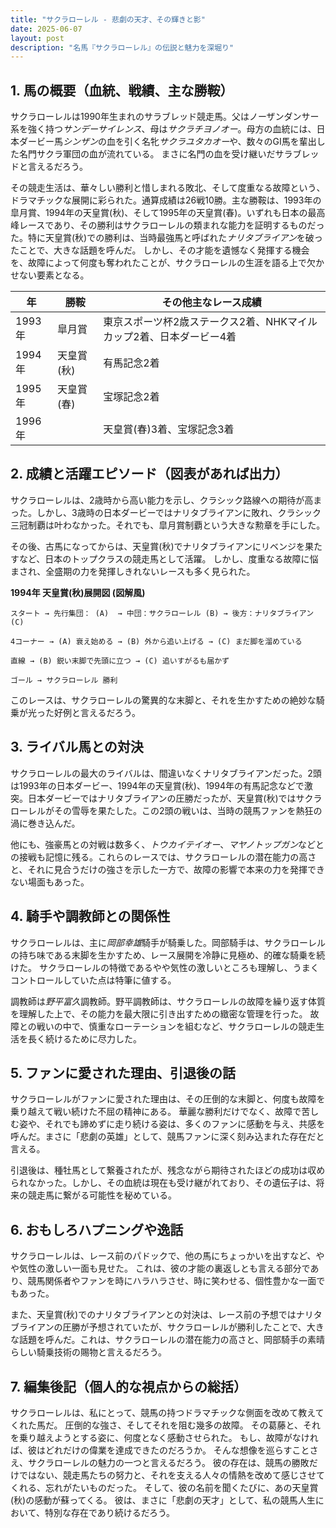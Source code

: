 ```yaml
---
title: "サクラローレル - 悲劇の天才、その輝きと影"
date: 2025-06-07
layout: post
description: "名馬『サクラローレル』の伝説と魅力を深堀り"
---
```


## 1. 馬の概要（血統、戦績、主な勝鞍）

サクラローレルは1990年生まれのサラブレッド競走馬。父はノーザンダンサー系を強く持つ*サンデーサイレンス*、母は*サクラチヨノオー*。母方の血統には、日本ダービー馬*シンザン*の血を引く名牝*サクラユタカオー*や、数々のGI馬を輩出した名門サクラ軍団の血が流れている。  まさに名門の血を受け継いだサラブレッドと言えるだろう。

その競走生活は、華々しい勝利と惜しまれる敗北、そして度重なる故障という、ドラマチックな展開に彩られた。通算成績は26戦10勝。主な勝鞍は、1993年の皐月賞、1994年の天皇賞(秋)、そして1995年の天皇賞(春)。いずれも日本の最高峰レースであり、その勝利はサクラローレルの類まれな能力を証明するものだった。特に天皇賞(秋)での勝利は、当時最強馬と呼ばれた*ナリタブライアン*を破ったことで、大きな話題を呼んだ。  しかし、その才能を遺憾なく発揮する機会を、故障によって何度も奪われたことが、サクラローレルの生涯を語る上で欠かせない要素となる。

| 年 | 勝鞍 | その他主なレース成績 |
|---|---|---|
| 1993年 | 皐月賞 | 東京スポーツ杯2歳ステークス2着、NHKマイルカップ2着、日本ダービー4着 |
| 1994年 | 天皇賞(秋) | 有馬記念2着 |
| 1995年 | 天皇賞(春) |  宝塚記念2着 |
| 1996年 |  |  天皇賞(春)3着、宝塚記念3着 |


## 2. 成績と活躍エピソード（図表があれば出力）

サクラローレルは、2歳時から高い能力を示し、クラシック路線への期待が高まった。しかし、3歳時の日本ダービーではナリタブライアンに敗れ、クラシック三冠制覇は叶わなかった。それでも、皐月賞制覇という大きな勲章を手にした。

その後、古馬になってからは、天皇賞(秋)でナリタブライアンにリベンジを果たすなど、日本のトップクラスの競走馬として活躍。  しかし、度重なる故障に悩まされ、全盛期の力を発揮しきれないレースも多く見られた。

**1994年 天皇賞(秋)展開図 (図解風)**

```
スタート → 先行集団： (A)  → 中団：サクラローレル (B) → 後方：ナリタブライアン (C)

4コーナー → (A) 衰え始める → (B) 外から追い上げる → (C) まだ脚を溜めている

直線 → (B) 鋭い末脚で先頭に立つ → (C) 追いすがるも届かず

ゴール → サクラローレル 勝利
```

このレースは、サクラローレルの驚異的な末脚と、それを生かすための絶妙な騎乗が光った好例と言えるだろう。

## 3. ライバル馬との対決

サクラローレルの最大のライバルは、間違いなくナリタブライアンだった。2頭は1993年の日本ダービー、1994年の天皇賞(秋)、1994年の有馬記念などで激突。日本ダービーではナリタブライアンの圧勝だったが、天皇賞(秋)ではサクラローレルがその雪辱を果たした。この2頭の戦いは、当時の競馬ファンを熱狂の渦に巻き込んだ。

他にも、強豪馬との対戦は数多く、*トウカイテイオー*、*マヤノトップガン*などとの接戦も記憶に残る。これらのレースでは、サクラローレルの潜在能力の高さと、それに見合うだけの強さを示した一方で、故障の影響で本来の力を発揮できない場面もあった。


## 4. 騎手や調教師との関係性

サクラローレルは、主に*岡部幸雄*騎手が騎乗した。岡部騎手は、サクラローレルの持ち味である末脚を生かすため、レース展開を冷静に見極め、的確な騎乗を続けた。  サクラローレルの特徴であるやや気性の激しいところも理解し、うまくコントロールしていた点は特筆に値する。

調教師は*野平富久*調教師。野平調教師は、サクラローレルの故障を繰り返す体質を理解した上で、その能力を最大限に引き出すための緻密な管理を行った。  故障との戦いの中で、慎重なローテーションを組むなど、サクラローレルの競走生活を長く続けるために尽力した。


## 5. ファンに愛された理由、引退後の話

サクラローレルがファンに愛された理由は、その圧倒的な末脚と、何度も故障を乗り越えて戦い続けた不屈の精神にある。  華麗な勝利だけでなく、故障で苦しむ姿や、それでも諦めずに走り続ける姿は、多くのファンに感動を与え、共感を呼んだ。まさに「悲劇の英雄」として、競馬ファンに深く刻み込まれた存在だと言える。

引退後は、種牡馬として繋養されたが、残念ながら期待されたほどの成功は収められなかった。しかし、その血統は現在も受け継がれており、その遺伝子は、将来の競走馬に繋がる可能性を秘めている。


## 6. おもしろハプニングや逸話

サクラローレルは、レース前のパドックで、他の馬にちょっかいを出すなど、やや気性の激しい一面も見せた。  これは、彼の才能の裏返しとも言える部分であり、競馬関係者やファンを時にハラハラさせ、時に笑わせる、個性豊かな一面でもあった。

また、天皇賞(秋)でのナリタブライアンとの対決は、レース前の予想ではナリタブライアンの圧勝が予想されていたが、サクラローレルが勝利したことで、大きな話題を呼んだ。これは、サクラローレルの潜在能力の高さと、岡部騎手の素晴らしい騎乗技術の賜物と言えるだろう。


## 7. 編集後記（個人的な視点からの総括）

サクラローレルは、私にとって、競馬の持つドラマチックな側面を改めて教えてくれた馬だ。  圧倒的な強さ、そしてそれを阻む幾多の故障。  その葛藤と、それを乗り越えようとする姿に、何度となく感動させられた。  もし、故障がなければ、彼はどれだけの偉業を達成できたのだろうか。  そんな想像を巡らすことさえ、サクラローレルの魅力の一つと言えるだろう。  彼の存在は、競馬の勝敗だけではない、競走馬たちの努力と、それを支える人々の情熱を改めて感じさせてくれる、忘れがたいものだった。  そして、彼の名前を聞くたびに、あの天皇賞(秋)の感動が蘇ってくる。  彼は、まさに「悲劇の天才」として、私の競馬人生において、特別な存在であり続けるだろう。
